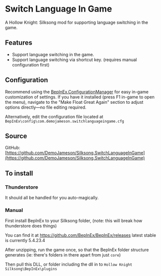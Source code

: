 # Switch Language In Game
A Hollow Knight: Silksong mod for supporting language switching in the game.

## Features

* Support language switching in the game.
* Support language switching via shortcut key. (requires manual configuration first)

## Configuration
Recommend using the [BepInEx.ConfigurationManager](https://thunderstore.io/c/hollow-knight-silksong/p/jakobhellermann/BepInExConfigurationManager/) for easy in-game customization of settings. If you have it installed (press F1 in-game to open the menu), navigate to the "Make Float Great Again" section to adjust options directly—no file editing required.

Alternatively, edit the configuration file located at `BepInEx\config\com.demojameson.switchlanguageingame.cfg`

## Source
GitHub: [https://github.com/DemoJameson/Silksong.SwitchLanguageInGame](https://github.com/DemoJameson/Silksong.SwitchLanguageInGame)

## To install

### Thunderstore
It should all be handled for you auto-magically.

### Manual
First install BepInEx to your Silksong folder,
(note: this will break how thunderstore does things)

You can find it at
https://github.com/BepInEx/BepInEx/releases
latest stable is currently 5.4.23.4

After unzipping, run the game once, so that the BepInEx folder structure generates
(ie: there's folders in there apart from just `core`)

Then pull this DLL, or folder including the dll in to
`Hollow Knight Silksong\BepInEx\plugins`